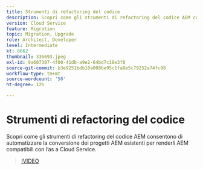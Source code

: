 ```yaml
---
title: Strumenti di refactoring del codice
description: Scopri come gli strumenti di refactoring del codice AEM consentono di automatizzare la conversione dei progetti AEM esistenti per renderli AEM compatibili con l’as a Cloud Service.
version: Cloud Service
feature: Migration
topic: Migration, Upgrade
role: Architect, Developer
level: Intermediate
kt: 8662
thumbnail: 336693.jpeg
exl-id: 9a607307-4f00-41db-a9e2-64bd7c18e3f8
source-git-commit: b3e9251bdb18a008be95c1fa9e5c79252a74fc98
workflow-type: tm+mt
source-wordcount: '50'
ht-degree: 12%

---
```


# Strumenti di refactoring del codice

Scopri come gli strumenti di refactoring del codice AEM consentono di automatizzare la conversione dei progetti AEM esistenti per renderli AEM compatibili con l’as a Cloud Service.

>[!VIDEO](https://video.tv.adobe.com/v/336693?quality=12&learn=on)
